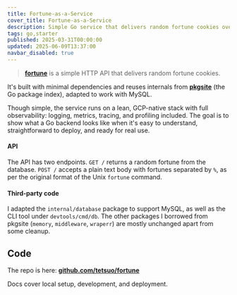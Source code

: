 ```yaml
---
title: Fortune-as-a-Service
cover_title: Fortune-as-a-Service
description: Simple Go service that delivers random fortune cookies over HTTP
tags: go,starter
published: 2025-03-31T00:00:00
updated: 2025-06-09T13:37:00
navbar_disabled: true
---
```


> [**fortune**](https://github.com/tetsuo/fortune) is a simple HTTP API that delivers random fortune cookies.

It's built with minimal dependencies and reuses internals from [**pkgsite**](https://go.googlesource.com/pkgsite/) (the Go package index), adapted to work with MySQL.

Though simple, the service runs on a lean, GCP-native stack with full observability: logging, metrics, tracing, and profiling included. The goal is to show what a Go backend looks like when it's easy to understand, straightforward to deploy, and ready for real use.

#### API

The API has two endpoints. `GET /` returns a random fortune from the database. `POST /` accepts a plain text body with fortunes separated by `%`, as per the original format of the Unix `fortune` command.

#### Third-party code

I adapted the `internal/database` package to support MySQL, as well as the CLI tool under `devtools/cmd/db`. The other packages I borrowed from pkgsite (`memory`, `middleware`, `wraperr`) are mostly unchanged apart from some cleanup.

## Code

The repo is here: [**github.com/tetsuo/fortune**](https://github.com/tetsuo/fortune)

Docs cover local setup, development, and deployment.
